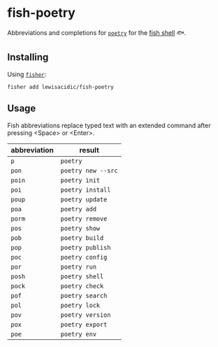 # fish-poetry

Abbreviations and completions for [`poetry`](https://python-poetry.org/) for the [fish shell](https://fishshell.com/) :fish:.

## Installing

Using [`fisher`](https://github.com/jorgebucaran/fisher):

```fish
fisher add lewisacidic/fish-poetry
```

## Usage

Fish abbreviations replace typed text with an extended command after pressing \<Space> or \<Enter>.

abbreviation | result 
-------------|--------
`p`          | `poetry`
`pon`        | `poetry new --src`
`poin`       | `poetry init`
`poi`        | `poetry install`
`poup`       | `poetry update`
`poa`        | `poetry add`
`porm`       | `poetry remove`
`pos`        | `poetry show`
`pob`        | `poetry build`
`pop`        | `poetry publish`
`poc`        | `poetry config`
`por`        | `poetry run`
`posh`       | `poetry shell`
`pock`       | `poetry check`
`pof`        | `poetry search`
`pol`        | `poetry lock`
`pov`        | `poetry version`
`pox`        | `poetry export`
`poe`        | `poetry env`

